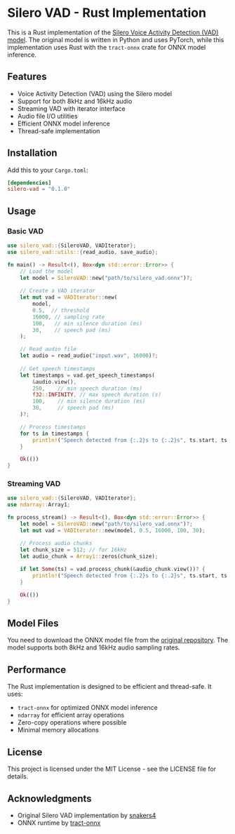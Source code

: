 # Silero VAD - Rust Implementation

This is a Rust implementation of the [Silero Voice Activity Detection (VAD) model](https://github.com/snakers4/silero-vad). The original model is written in Python and uses PyTorch, while this implementation uses Rust with the `tract-onnx` crate for ONNX model inference.

## Features

- Voice Activity Detection (VAD) using the Silero model
- Support for both 8kHz and 16kHz audio
- Streaming VAD with iterator interface
- Audio file I/O utilities
- Efficient ONNX model inference
- Thread-safe implementation

## Installation

Add this to your `Cargo.toml`:

```toml
[dependencies]
silero-vad = "0.1.0"
```

## Usage

### Basic VAD

```rust
use silero_vad::{SileroVAD, VADIterator};
use silero_vad::utils::{read_audio, save_audio};

fn main() -> Result<(), Box<dyn std::error::Error>> {
    // Load the model
    let model = SileroVAD::new("path/to/silero_vad.onnx")?;
    
    // Create a VAD iterator
    let mut vad = VADIterator::new(
        model,
        0.5,  // threshold
        16000, // sampling rate
        100,   // min silence duration (ms)
        30,    // speech pad (ms)
    );

    // Read audio file
    let audio = read_audio("input.wav", 16000)?;
    
    // Get speech timestamps
    let timestamps = vad.get_speech_timestamps(
        &audio.view(),
        250,    // min speech duration (ms)
        f32::INFINITY, // max speech duration (s)
        100,    // min silence duration (ms)
        30,     // speech pad (ms)
    )?;

    // Process timestamps
    for ts in timestamps {
        println!("Speech detected from {:.2}s to {:.2}s", ts.start, ts.end);
    }

    Ok(())
}
```

### Streaming VAD

```rust
use silero_vad::{SileroVAD, VADIterator};
use ndarray::Array1;

fn process_stream() -> Result<(), Box<dyn std::error::Error>> {
    let model = SileroVAD::new("path/to/silero_vad.onnx")?;
    let mut vad = VADIterator::new(model, 0.5, 16000, 100, 30);

    // Process audio chunks
    let chunk_size = 512; // for 16kHz
    let audio_chunk = Array1::zeros(chunk_size);
    
    if let Some(ts) = vad.process_chunk(&audio_chunk.view())? {
        println!("Speech detected from {:.2}s to {:.2}s", ts.start, ts.end);
    }

    Ok(())
}
```

## Model Files

You need to download the ONNX model file from the [original repository](https://github.com/snakers4/silero-vad). The model supports both 8kHz and 16kHz audio sampling rates.

## Performance

The Rust implementation is designed to be efficient and thread-safe. It uses:
- `tract-onnx` for optimized ONNX model inference
- `ndarray` for efficient array operations
- Zero-copy operations where possible
- Minimal memory allocations

## License

This project is licensed under the MIT License - see the LICENSE file for details.

## Acknowledgments

- Original Silero VAD implementation by [snakers4](https://github.com/snakers4)
- ONNX runtime by [tract-onnx](https://github.com/snakers4/tract-onnx) 
